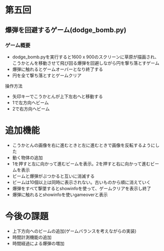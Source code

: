 # 第五回
## 爆弾を回避するゲーム(dodge_bomb.py)
### ゲーム概要
- dodge_bomb.pyを実行すると1600 x 900のスクリーンに草原が描画され、こうかとんを移動させて飛び回る爆弾を回避しながら円を撃ち落とすゲーム
- 爆弾に触れるとゲームオーバーとなり終了する
- 円を全て撃ち落とすとゲームクリア

操作方法
- 矢印キーでこうかとんが上下左右へと移動する
- 1で左方向へビーム
- 2で右方向へビーム

# 追加機能
- こうかとんの画像を右に進むときと左に進むときで画像を反転するようにした
- 動く物体の追加
- 1を押すと左に向かって進むビームを表示。2を押すと右に向かって進むビームを表示
- ビームと爆弾がぶつかると互いに消滅する
- ビームは10個以上は同時に表示されない。古いものから順に消えていく
- 爆弾をすべて撃墜するとshowinfoを使って、ゲームクリアを表示し終了
- 爆弾に触れるとshowinfoを使いgameoverと表示

# 今後の課題
- 上下方向へのビームの追加(ゲームバランスを考えながらの実装)
- 時間計測機能の追加
- 時間経過による爆弾の増加